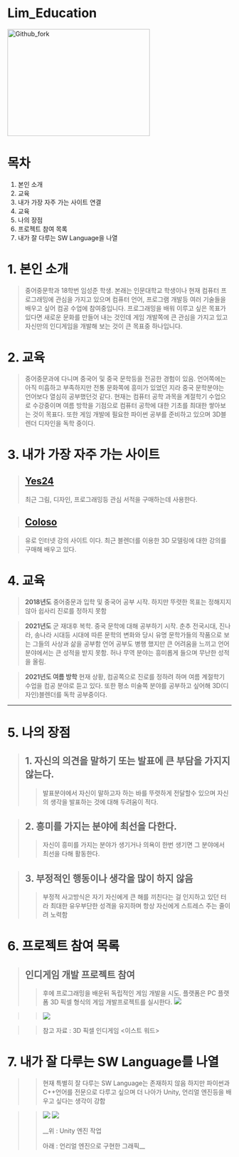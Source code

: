 # Lim_Education

<img src=http://www.adinews.co.kr/news/photo/202101/53495_95597_2917.jpg width="320px" height="240px"
title="1080" alt="Github_fork"></img><br/>


# 목차

1. 본인 소개
2. 교육
3. 내가 가장 자주 가는 사이트 연결
4. 교육
5. 나의 장점
6. 프로젝트 참여 목록
7. 내가 잘 다루는 SW Language을 나열


# 1. 본인 소개

> 중어중문학과 18학번 임성준 학생. 본래는 인문대학교 학생이나 현재 컴퓨터 프로그래밍에 관심을 가지고 있으며 컴퓨터 언어, 프로그램 개발등 여러 기술들을 배우고 싶어 컴공 수업에 참여중입니다.
> 프로그래밍을 배워 이루고 싶은 목표가 있다면 새로운 문화를 만들어 내는 것인데 게임 개발쪽에 큰 관심을 가지고 있고 자신만의 인디게임을 개발해 보는 것이 큰 목표중 하나입니다.


# 2. 교육

> 중어중문과에 다니며 중국어 및 중국 문학등을 전공한 경험이 있음. 언어쪽에는 아직 미흡하고 부족하지만 전통 문화쪽에 흥미가 있었던 지라 중국 문학분야는 언어보다 열심히 공부했던것 같다. 
> 현재는  컴퓨터 공학 과목을 계절학기 수업으로 수강중이며 여름 방학을 기점으로 컴퓨터 공학에 대한 기초를 최대한 쌓아보는 것이 목표다. 
> 또한 게임 개발에 필요한 파이썬 공부를 준비하고 있으며 3D블렌더 디자인을 독학 중이다.


# 3. 내가 가장 자주 가는 사이트

> ## [Yes24](http://www.yes24.com/main/default.aspx?ysmchn=ggl&ysmcpm=google-sponsor&ysmtac=ppc&ysmtrm=%EC%98%88%EC%8A%A424&pid=123487&cosemkid=go14913756274107498&gclid=EAIaIQobChMI4_isjpG-8QIVzb2WCh13Hw9CEAAYASAAEgKwg_D_BwE)
> 
> 최근 그림, 디자인, 프로그래밍등 관심 서적을 구매하는데 사용한다.

> ## [Coloso](https://coloso.co.kr/?gclid=EAIaIQobChMIocbqv5K-8QIVwdaWCh0yJQRiEAAYASAAEgKbp_D_BwE)

> 유로 인터넷 강의 사이트 이다. 최근 블렌더를 이용한 3D 모델링에 대한 강의를 구매해 배우고 있다.


# 4. 교육

> **2018년도** 중어중문과 입학 및 중국어 공부 시작. 하지만 뚜렷한 목표는 정해지지 않아 쉽사리 진로를 정하지 못함

> **2021년도** 군 재대후 복학. 중국 문학에 대해 공부하기 시작. 춘추 전국시대, 진나라, 송나라 시대등 시대에 따른 문학의 변화와 당시 유명 문학가들의 작품으로 보는 그들의 사상과 삶을 공부함
> 언어 공부도 병행 했지만 큰 어려움을 느끼고 언어분야에서는 큰 성적을 받지 못함. 허나 무역 분야는 흥미롭게 들으며 무난한 성적을 올림.

> **2021년도 여름 방학** 현재 상황, 컴공쪽으로 진로를 정하려 하며 여름 계절학기 수업을 컴공 분야로 듣고 있다. 또한 평소 미술쪽 분야를 공부하고 싶어해 3D(디자인)블렌더를 독학 공부중이다.

-----------------------------------------------


# 5. 나의 장점

> ## 1. 자신의 의견을 말하기 또는 발표에 큰 부담을 가지지 않는다.
>> 발표분야에서 자신이 말하고자 하는 바를 뚜렷하게 전달할수 있으며 자신의 생각을 발표하는 것에 대해 두려움이 적다.

> ## 2. 흥미를 가지는 분야에 최선을 다한다.
>> 자신이 흥미를 가지는 분야가 생기거나 의욕이 한번 생기면 그 분야에서 최선을 다해 활동한다.

> ## 3. 부정적인 행동이나 생각을 많이 하지 않음
>> 부정적 사고방식은 자기 자신에게 큰 해를 끼친다는 걸 인지하고 있던 터라 최대한 유우부단한 성격을 유지하며 항상 자신에게 스트레스 주는  줄이려 노력함


# 6. 프로젝트 참여 목록

> ## 인디게임 개발 프로젝트 참여
>> 후에 프로그래밍을 배운뒤 독립적인 게임 개발을 시도. 플랫폼은 PC 플랫폼
>> 3D 픽셀 형식의 게임 개발프로젝트를 실시한다.
>> <img src=https://lh3.googleusercontent.com/proxy/f5Xqb1haQQHUfdfuqw6vUVjuNQzrf51DFX3bqV0zgvxsKRRHm1_0xjTvS35I9xn6zh2jWRxGd9tR2-4Tprmb_UMTx3JRrM32FQR7otVm0GdNfLTZAkRDJ_8d>

>> <img src=https://i.pinimg.com/originals/a7/f3/68/a7f368440da184e693891c6cca178eb9.png>

>> 참고 자료 : 3D 픽셀 인디게임 <이스트 워드>


# 7. 내가 잘 다루는 SW Language를 나열
>> 현재 특별히 잘 다루는 SW Language는 존재하지 않음
>> 하지만 파이썬과 C++언어를 전문으로 다루고 싶으며 더 나아가 Unity, 언리얼 엔진등을 배우고 싶다는 생각이 강함

>> <img src=https://dimg.donga.com/wps/NEWS/IMAGE/2019/08/27/97144572.1.png>
>> <img src=https://cloudfront-ap-northeast-1.images.arcpublishing.com/chosunbiz/56263YVJQAG5M5EX7UXDTB4D6Y.jpg>
>> 
>> __위 : Unity 엔진 작업 
>> 
>> 아래 : 언리얼 엔진으로 구현한 그래픽__
